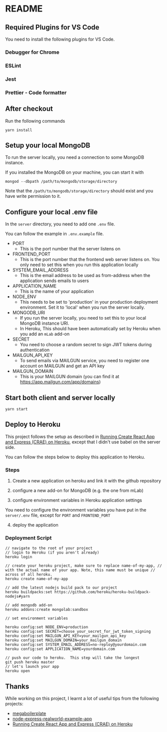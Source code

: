 # README

## Required Plugins for VS Code

You need to install the following plugins for VS Code.

### Debugger for Chrome

### ESLint

### Jest

### Prettier - Code formatter

## After checkout

Run the following commands

```shell
yarn install
```

## Setup your local MongoDB

To run the server locally, you need a connection to some MongoDB instance.

If you installed the MongoDB on your machine, you can start it with

```shell
mongod --dbpath /path/to/mongodb/storage/directory
```

Note that the `/path/to/mongodb/storage/directory` should exist and you have write permission to it.

## Configure your local .env file

In the `server` directory, you need to add one `.env` file.

You can follow the example in `.env.example` file.

- PORT
  - This is the port number that the server listens on
- FRONTEND_PORT
  - This is the port number that the frontend web server listens on. You only need to set this when you run this application locally
- SYSTEM_EMAIL_ADDRESS
  - This is the email address to be used as from-address when the application sends emails to users
- APPLICATION_NAME
  - This is the name of your application
- NODE_ENV
  - This needs to be set to 'production' in your production deployment environment. Set it to 'local' when you run the server locally.
- MONGODB_URI
  - If you run the server locally, you need to set this to your local MongoDB instance URI.
  - In Heroku, This should have been automatically set by Heroku when you add an `mLab` add-on
- SECRET
  - You need to choose a random secret to sign JWT tokens during authentication
- MAILGUN_API_KEY
  - To send emails via MAILGUN service, you need to register one account on MAILGUN and get an API key
- MAILGUN_DOMAIN
  - This is your MAILGUN domain (you can find it at https://app.mailgun.com/app/domains)

## Start both client and server locally

```shell
yarn start
```

## Deploy to Heroku

This project follows the setup as described in [Running Create React App and Express (CRAE) on Heroku](https://originmaster.com/running-create-react-app-and-express-crae-on-heroku-c39a39fe7851), except that I didn't use babel on the server side.

You can follow the steps below to deploy this application to Heroku.

### Steps

1. Create a new application on heroku and link it with the github repository

2. configure a new add-on for MongoDB (e.g. the one from mLab)

3. configure environment variables in Heroku application settings

You need to configure the environment variables you have put in the `server/.env` file, except for `PORT` and `FRONTEND_PORT`

4. deploy the application

### Deployment Script

```shell
// navigate to the root of your project
// login to Heroku (if you aren't already)
heroku login

// create your heroku project, make sure to replace name-of-my-app, // with the actual name of your app. Note, this name must be unique // across of all heroku. 
heroku create name-of-my-app

// add the latest nodejs build pack to our project
heroku buildpacks:set https://github.com/heroku/heroku-buildpack-nodejs#yarn

// add mongodb add-on
heroku addons:create mongolab:sandbox

// set environment variables

heroku config:set NODE_ENV=production
heroku config:set SECRET=choose_your_secret_for_jwt_token_signing
heroku config:set MAILGUN_API_KEY=your_mailgun_api_key
heroku config:set MAILGUN_DOMAIN=your_mailgun_domain
heroku config:set SYSTEM_EMAIL_ADDRESS=no-reploy@yourdomain.com
heroku config:set APPLICATION_NAME=yourdomain.com

// push our code to heroku.  This step will take the longest
git push heroku master
// let's launch your app
heroku open
```

## Thanks

While working on this project, I learnt a lot of useful tips from the following projects:
- [megaboilerplate](https://github.com/sahat/megaboilerplate/)
- [node-express-realworld-example-app](https://github.com/gothinkster/node-express-realworld-example-app)
- [Running Create React App and Express (CRAE) on Heroku](https://originmaster.com/running-create-react-app-and-express-crae-on-heroku-c39a39fe7851)
